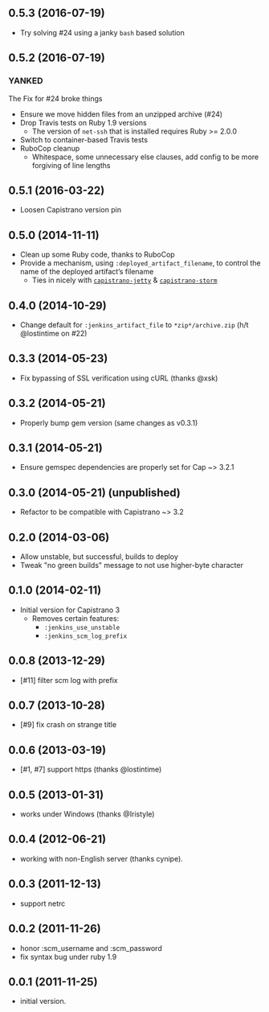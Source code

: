 ## 0.5.3 (2016-07-19)

* Try solving #24 using a janky `bash` based solution

## 0.5.2 (2016-07-19)

### YANKED

The Fix for #24 broke things

* Ensure we move hidden files from an unzipped archive (#24)
* Drop Travis tests on Ruby 1.9 versions
    - The version of `net-ssh` that is installed requires Ruby >= 2.0.0
* Switch to container-based Travis tests
* RuboCop cleanup
    - Whitespace, some unnecessary else clauses, add config to be more forgiving of line lengths

## 0.5.1 (2016-03-22)

* Loosen Capistrano version pin

## 0.5.0 (2014-11-11)

* Clean up some Ruby code, thanks to RuboCop
* Provide a mechanism, using `:deployed_artifact_filename`, to control the name of the deployed artifact’s filename
    - Ties in nicely with [`capistrano-jetty`](https://github.com/evertrue/capistrano-jetty) & [`capistrano-storm`](https://github.com/evertrue/capistrano-storm)

## 0.4.0 (2014-10-29)

* Change default for `:jenkins_artifact_file` to `*zip*/archive.zip` (h/t @lostintime on #22)

## 0.3.3 (2014-05-23)

* Fix bypassing of SSL verification using cURL (thanks @xsk)

## 0.3.2 (2014-05-21)

* Properly bump gem version (same changes as v0.3.1)

## 0.3.1 (2014-05-21)

* Ensure gemspec dependencies are properly set for Cap ~> 3.2.1

## 0.3.0 (2014-05-21) (unpublished)

* Refactor to be compatible with Capistrano ~> 3.2

## 0.2.0 (2014-03-06)

* Allow unstable, but successful, builds to deploy
* Tweak "no green builds" message to not use higher-byte character

## 0.1.0 (2014-02-11)

* Initial version for Capistrano 3
    * Removes certain features:
        * `:jenkins_use_unstable`
        * `:jenkins_scm_log_prefix`

## 0.0.8 (2013-12-29)

* [#11] filter scm log with prefix

## 0.0.7 (2013-10-28)

* [#9] fix crash on strange title

## 0.0.6 (2013-03-19)

* [#1, #7] support https  (thanks @lostintime)

## 0.0.5 (2013-01-31)

* works under Windows (thanks @Iristyle)

## 0.0.4 (2012-06-21)

* working with non-English server (thanks cynipe).

## 0.0.3 (2011-12-13)

* support netrc

## 0.0.2 (2011-11-26)

* honor :scm_username and :scm_password
* fix syntax bug under ruby 1.9

## 0.0.1 (2011-11-25)

* initial version.

